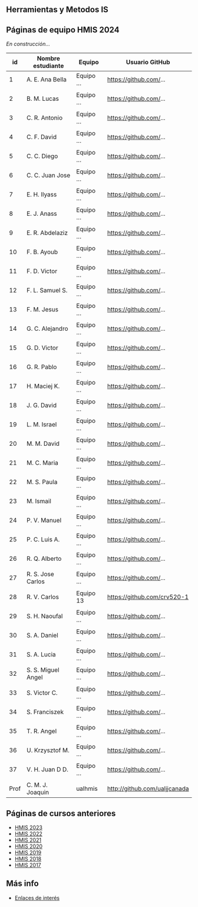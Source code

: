 ## Herramientas y Metodos IS

## Páginas de equipo HMIS 2024

_En construcción..._

| id | Nombre estudiante | Equipo | Usuario GitHub |
|----|--------------------|--------|----------------| 
1	|	A. E. Ana Bella	|	Equipo …	|	https://github.com/...  	| | | | |
| | | | |
2	|	B. M. Lucas	|	Equipo …	|	https://github.com/...  	| | | | |
| | | | |
3	|	C. R. Antonio	|	Equipo …	|	https://github.com/...  	| | | | |
| | | | |
4	|	C. F. David	|	Equipo …	|	https://github.com/...  	| | | | |
| | | | |
5	|	C. C. Diego	|	Equipo …	|	https://github.com/...  	| | | | |
| | | | |
6	|	C. C. Juan Jose	|	Equipo …	|	https://github.com/...  	| | | | |
| | | | |
7	|	E. H. Ilyass	|	Equipo …	|	https://github.com/...  	| | | | |
| | | | |
8	|	E. J. Anass	|	Equipo …	|	https://github.com/...  	| | | | |
| | | | |
9	|	E. R. Abdelaziz	|	Equipo …	|	https://github.com/...  	| | | | |
| | | | |
10	|	F. B. Ayoub	|	Equipo …	|	https://github.com/...  	| | | | |
| | | | |
11	|	F. D. Victor	|	Equipo …	|	https://github.com/...  	| | | | |
| | | | |
12	|	F. L. Samuel S.	|	Equipo …	|	https://github.com/...  	| | | | |
| | | | |
13	|	F. M. Jesus	|	Equipo …	|	https://github.com/...  	| | | | |
| | | | |
14	|	G. C. Alejandro	|	Equipo …	|	https://github.com/...  	| | | | |
| | | | |
15	|	G. D. Victor	|	Equipo …	|	https://github.com/...  	| | | | |
| | | | |
16	|	G. R. Pablo	|	Equipo …	|	https://github.com/...  	| | | | |
| | | | |
17	|	H. Maciej K.	|	Equipo …	|	https://github.com/...  	| | | | |
| | | | |
18	|	J. G. David	|	Equipo …	|	https://github.com/...  	| | | | |
| | | | |
19	|	L. M. Israel	|	Equipo …	|	https://github.com/...  	| | | | |
| | | | |
20	|	M. M. David	|	Equipo …	|	https://github.com/...  	| | | | |
| | | | |
21	|	M. C. Maria	|	Equipo …	|	https://github.com/...  	| | | | |
| | | | |
22	|	M. S. Paula	|	Equipo …	|	https://github.com/...  	| | | | |
| | | | |
23	|	M. Ismail	|	Equipo …	|	https://github.com/...  	| | | | |
| | | | |
24	|	P. V. Manuel	|	Equipo …	|	https://github.com/...  	| | | | |
| | | | |
25	|	P. C. Luis A.	|	Equipo …	|	https://github.com/...  	| | | | |
| | | | |
26	|	R. Q. Alberto	|	Equipo …	|	https://github.com/...  	| | | | |
| | | | |
27	|	R. S. Jose Carlos	|	Equipo …	|	https://github.com/...  	| | | | |
| | | | |
28	|	R. V. Carlos	|	Equipo 13	|	https://github.com/crv520-1  	| | | | |
| | | | |
29	|	S. H. Naoufal	|	Equipo …	|	https://github.com/...  	| | | | |
| | | | |
30	|	S. A. Daniel	|	Equipo …	|	https://github.com/...  	| | | | |
| | | | |
31	|	S. A. Lucia	|	Equipo …	|	https://github.com/...  	| | | | |
| | | | |
32	|	S. S. Miguel Angel	|	Equipo …	|	https://github.com/...  	| | | | |
| | | | |
33	|	S. Victor C.	|	Equipo …	|	https://github.com/...  	| | | | |
| | | | |
34	|	S. Franciszek	|	Equipo …	|	https://github.com/...  	| | | | |
| | | | |
35	|	T. R. Angel	|	Equipo …	|	https://github.com/...  	| | | | |
| | | | |
36	|	U. Krzysztof M.	|	Equipo …	|	https://github.com/...  	| | | | |
| | | | |
37	|	V. H. Juan D D.	|	Equipo …	|	https://github.com/...  	| | | | |
| | | | |
Prof | C. M. J. Joaquin | ualhmis | http://github.com/ualjjcanada  | | | | |


## Páginas de cursos anteriores
* [HMIS 2023](index2023.md)
* [HMIS 2022](index2022.md)
* [HMIS 2021](index2021.md)
* [HMIS 2020](index2020.md)
* [HMIS 2019](index2019.md)
* [HMIS 2018](index2018.md)
* [HMIS 2017](index2017.md)

## Más info
* [Enlaces de interés](enlaces.md)
